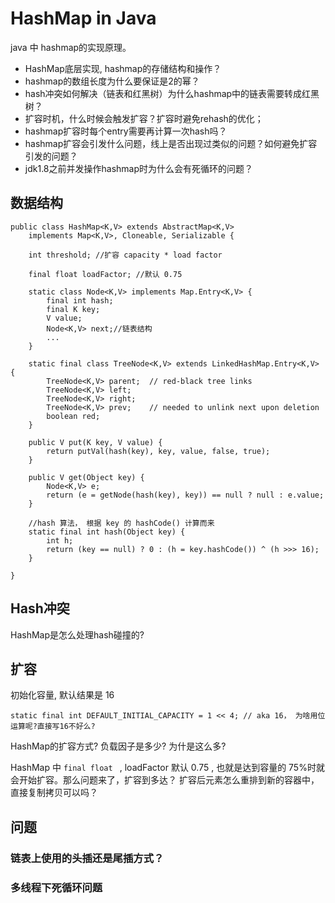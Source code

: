 # HashMap in Java

java 中 hashmap的实现原理。


* HashMap底层实现, hashmap的存储结构和操作？
* hashmap的数组长度为什么要保证是2的幂？
* hash冲突如何解决（链表和红黑树）为什么hashmap中的链表需要转成红黑树？
* 扩容时机，什么时候会触发扩容？扩容时避免rehash的优化；
* hashmap扩容时每个entry需要再计算一次hash吗？
* hashmap扩容会引发什么问题，线上是否出现过类似的问题？如何避免扩容引发的问题？
* jdk1.8之前并发操作hashmap时为什么会有死循环的问题？


## 数据结构


```
public class HashMap<K,V> extends AbstractMap<K,V>
    implements Map<K,V>, Cloneable, Serializable {

    int threshold; //扩容 capacity * load factor    

    final float loadFactor; //默认 0.75    

    static class Node<K,V> implements Map.Entry<K,V> {
        final int hash;
        final K key;
        V value;
        Node<K,V> next;//链表结构
        ...
    }

    static final class TreeNode<K,V> extends LinkedHashMap.Entry<K,V> {
        TreeNode<K,V> parent;  // red-black tree links
        TreeNode<K,V> left;
        TreeNode<K,V> right;
        TreeNode<K,V> prev;    // needed to unlink next upon deletion
        boolean red;
    }

    public V put(K key, V value) {
        return putVal(hash(key), key, value, false, true);
    }

    public V get(Object key) {
        Node<K,V> e;
        return (e = getNode(hash(key), key)) == null ? null : e.value;
    }

    //hash 算法， 根据 key 的 hashCode() 计算而来
    static final int hash(Object key) {
        int h;
        return (key == null) ? 0 : (h = key.hashCode()) ^ (h >>> 16);
    }

}
```




## Hash冲突

HashMap是怎么处理hash碰撞的?



## 扩容

初始化容量, 默认结果是 16

```
static final int DEFAULT_INITIAL_CAPACITY = 1 << 4; // aka 16， 为啥用位运算呢?直接写16不好么?
```


HashMap的扩容方式? 负载因子是多少? 为什是这么多?

HashMap 中 `final float ` ,  loadFactor 默认 0.75 , 也就是达到容量的 75%时就会开始扩容。那么问题来了，扩容到多达？ 扩容后元素怎么重排到新的容器中，直接复制拷贝可以吗？




## 问题

### 链表上使用的头插还是尾插方式？


### 多线程下死循环问题








